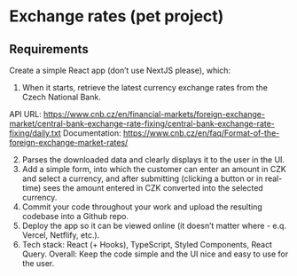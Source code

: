 # Exchange rates (pet project)

## Requirements

Create a simple React app (don’t use NextJS please), which:

1. When it starts, retrieve the latest currency exchange rates from the Czech National Bank.

API URL: https://www.cnb.cz/en/financial-markets/foreign-exchange-market/central-bank-exchange-rate-fixing/central-bank-exchange-rate-fixing/daily.txt
Documentation: https://www.cnb.cz/en/faq/Format-of-the-foreign-exchange-market-rates/

2. Parses the downloaded data and clearly displays it to the user in the UI.
3. Add a simple form, into which the customer can enter an amount in CZK and select a currency, and after submitting (clicking a button or in real-time) sees the amount entered in CZK converted into the selected currency.
4. Commit your code throughout your work and upload the resulting codebase into a Github repo.
5. Deploy the app so it can be viewed online (it doesn’t matter where - e.q. Vercel, Netflify, etc.).
6. Tech stack: React (+ Hooks), TypeScript, Styled Components, React Query.
   Overall: Keep the code simple and the UI nice and easy to use for the user.
